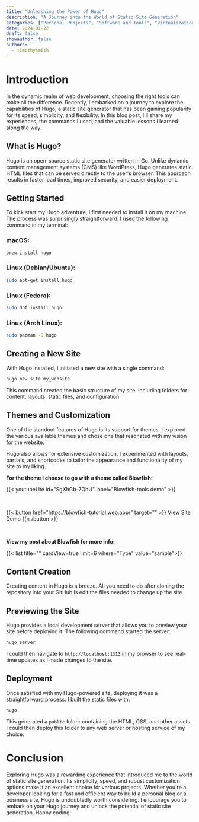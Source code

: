 ```yaml
---
title: "Unleashing the Power of Hugo"
description: "A Journey into the World of Static Site Generation"
categories: ["Personal Projects", "Software and Tools", "Virtualization", "Web Development"]
date: 2024-01-22
draft: false
showauthor: false
authors:
  - timothysmith
---
```

# Introduction

In the dynamic realm of web development, choosing the right tools can make all the difference. Recently, I embarked on a journey to explore the capabilities of Hugo, a static site generator that has been gaining popularity for its speed, simplicity, and flexibility. In this blog post, I'll share my experiences, the commands I used, and the valuable lessons I learned along the way.

## What is Hugo?

Hugo is an open-source static site generator written in Go. Unlike dynamic content management systems (CMS) like WordPress, Hugo generates static HTML files that can be served directly to the user's browser. This approach results in faster load times, improved security, and easier deployment.

## Getting Started

To kick start my Hugo adventure, I first needed to install it on my machine. The process was surprisingly straightforward. I used the following command in my terminal:

### macOS:

```bash
brew install hugo
```

### Linux (Debian/Ubuntu):

```bash
sudo apt-get install hugo
```

### Linux (Fedora):

```bash
sudo dnf install hugo
```

### Linux (Arch Linux):

```bash
sudo pacman -S hugo
```

## Creating a New Site

With Hugo installed, I initiated a new site with a single command:

```bash
hugo new site my_website
```

This command created the basic structure of my site, including folders for content, layouts, static files, and configuration.

## Themes and Customization

One of the standout features of Hugo is its support for themes. I explored the various available themes and chose one that resonated with my vision for the website.

Hugo also allows for extensive customization. I experimented with layouts, partials, and shortcodes to tailor the appearance and functionality of my site to my liking.

**For the theme I choose to go with a theme called Blowfish:**

{{< youtubeLite id="SgXhGb-7QbU" label="Blowfish-tools demo" >}}

<br/>

{{< button href="https://blowfish-tutorial.web.app/" target="" >}}
View Site Demo
{{< /button >}}

<br/>

**View my post about Blowfish for more info:**

{{< list title="" cardView=true limit=6 where="Type" value="sample">}}
## Content Creation

Creating content in Hugo is a breeze. All you need to do after cloning the repository into your GitHub is edit the files needed to change up the site.

## Previewing the Site

Hugo provides a local development server that allows you to preview your site before deploying it. The following command started the server:

```bash
hugo server
```

I could then navigate to `http://localhost:1313` in my browser to see real-time updates as I made changes to the site.

## Deployment

Once satisfied with my Hugo-powered site, deploying it was a straightforward process. I built the static files with:

```bash
hugo
```

This generated a `public` folder containing the HTML, CSS, and other assets. I could then deploy this folder to any web server or hosting service of my choice.

# Conclusion

Exploring Hugo was a rewarding experience that introduced me to the world of static site generation. Its simplicity, speed, and robust customization options make it an excellent choice for various projects. Whether you're a developer looking for a fast and efficient way to build a personal blog or a business site, Hugo is undoubtedly worth considering. I encourage you to embark on your Hugo journey and unlock the potential of static site generation. Happy coding!
